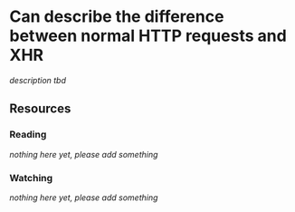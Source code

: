 # Can describe the difference between normal HTTP requests and XHR
_description tbd_
## Resources
### Reading
_nothing here yet, please add something_
### Watching
_nothing here yet, please add something_
